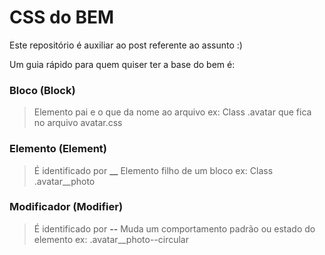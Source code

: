 # CSS do BEM

Este repositório é auxiliar ao post referente ao assunto :) 

Um guia rápido para quem quiser ter a base do bem é:

### Bloco (Block)
> Elemento pai e o que da nome ao arquivo ex: Class .avatar que fica no arquivo avatar.css

### Elemento (Element)
> É identificado por **__** Elemento filho de um bloco ex: Class .avatar__photo 

### Modificador (Modifier)
> É identificado por **--** Muda um comportamento padrão ou estado do elemento ex: .avatar__photo--circular
